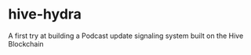 # hive-hydra
A first try at building a Podcast update signaling system built on the Hive Blockchain
